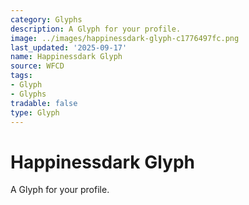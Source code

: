 ```yaml
---
category: Glyphs
description: A Glyph for your profile.
image: ../images/happinessdark-glyph-c1776497fc.png
last_updated: '2025-09-17'
name: Happinessdark Glyph
source: WFCD
tags:
- Glyph
- Glyphs
tradable: false
type: Glyph
---
```


# Happinessdark Glyph

A Glyph for your profile.

